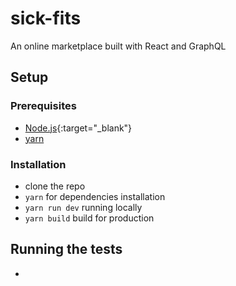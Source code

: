 # sick-fits
An online marketplace built with React and GraphQL

## Setup
 
### Prerequisites
  - [Node.js](https://nodejs.org/en/){:target="_blank"}
  - [yarn](https://classic.yarnpkg.com/en/docs/install/)
 
### Installation
 
  - clone the repo
  - `yarn` for dependencies installation
  - `yarn run dev` running locally
  - `yarn build` build for production
 
## Running the tests
-
